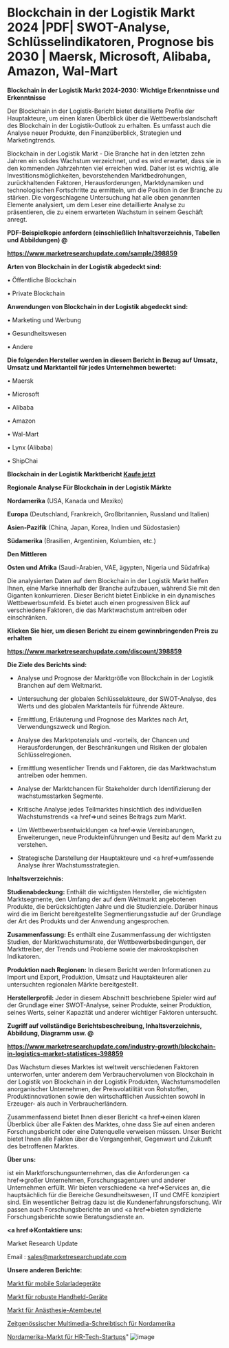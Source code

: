 # Blockchain in der Logistik Markt 2024 |PDF| SWOT-Analyse, Schlüsselindikatoren, Prognose bis 2030 | Maersk, Microsoft, Alibaba, Amazon, Wal-Mart

<strong>Blockchain in der Logistik Markt 2024-2030: Wichtige Erkenntnisse und Erkenntnisse</strong>

Der Blockchain in der Logistik-Bericht bietet detaillierte Profile der Hauptakteure, um einen klaren Überblick über die Wettbewerbslandschaft des Blockchain in der Logistik-Outlook zu erhalten. Es umfasst auch die Analyse neuer Produkte, den Finanzüberblick, Strategien und Marketingtrends.

Blockchain in der Logistik Markt - Die Branche hat in den letzten zehn Jahren ein solides Wachstum verzeichnet, und es wird erwartet, dass sie in den kommenden Jahrzehnten viel erreichen wird. Daher ist es wichtig, alle Investitionsmöglichkeiten, bevorstehenden Marktbedrohungen, zurückhaltenden Faktoren, Herausforderungen, Marktdynamiken und technologischen Fortschritte zu ermitteln, um die Position in der Branche zu stärken. Die vorgeschlagene Untersuchung hat alle oben genannten Elemente analysiert, um dem Leser eine detaillierte Analyse zu präsentieren, die zu einem erwarteten Wachstum in seinem Geschäft anregt.



<strong><b>PDF-Beispielkopie anfordern (einschließlich Inhaltsverzeichnis, Tabellen und Abbildungen) @ </b></strong>

<strong><a href=https://www.marketresearchupdate.com/sample/398859>

<strong>https://www.marketresearchupdate.com/sample/398859</u></a></strong></strong>



<strong>Arten von Blockchain in der Logistik abgedeckt sind:</strong>

• Öffentliche Blockchain

• Private Blockchain



<strong>Anwendungen von Blockchain in der Logistik abgedeckt sind:</strong>

• Marketing und Werbung

• Gesundheitswesen

• Andere



<strong>Die folgenden Hersteller werden in diesem Bericht in Bezug auf Umsatz, Umsatz und Marktanteil für jedes Unternehmen bewertet:</strong>

• Maersk

• Microsoft

• Alibaba

• Amazon

• Wal-Mart

• Lynx (Alibaba)

• ShipChai



<strong>Blockchain in der Logistik Marktbericht <a href=https://www.marketresearchupdate.com/buynow/398859>Kaufe jetzt</a></strong>



<strong>Regionale Analyse Für Blockchain in der Logistik Märkte</strong>



<strong>Nordamerika</strong> (USA, Kanada und Mexiko)



<strong>Europa</strong> (Deutschland, Frankreich, Großbritannien, Russland und Italien)



<strong>Asien-Pazifik</strong> (China, Japan, Korea, Indien und Südostasien)



<strong>Südamerika</strong> (Brasilien, Argentinien, Kolumbien, etc.)



<strong>Den Mittleren</strong> 

<strong>Osten und Afrika</strong> (Saudi-Arabien, VAE, ägypten, Nigeria und Südafrika)

Die analysierten Daten auf dem Blockchain in der Logistik Markt helfen Ihnen, eine Marke innerhalb der Branche aufzubauen, während Sie mit den Giganten konkurrieren. Dieser Bericht bietet Einblicke in ein dynamisches Wettbewerbsumfeld. Es bietet auch einen progressiven Blick auf verschiedene Faktoren, die das Marktwachstum antreiben oder einschränken.



<strong>Klicken Sie hier, um diesen Bericht zu einem gewinnbringenden Preis zu erhalten
</strong>

<strong><a href=https://www.marketresearchupdate.com/discount/398859>https://www.marketresearchupdate.com/discount/398859</b></u></strong></a>



<strong>Die Ziele des Berichts sind:</strong>

- Analyse und Prognose der Marktgröße von Blockchain in der Logistik Branchen auf dem Weltmarkt.

- Untersuchung der globalen Schlüsselakteure, der SWOT-Analyse, des Werts und des globalen Marktanteils für führende Akteure.

- Ermittlung, Erläuterung und Prognose des Marktes nach Art, Verwendungszweck und Region.

- Analyse des Marktpotenzials und -vorteils, der Chancen und Herausforderungen, der Beschränkungen und Risiken der globalen Schlüsselregionen.

- Ermittlung wesentlicher Trends und Faktoren, die das Marktwachstum antreiben oder hemmen.

- Analyse der Marktchancen für Stakeholder durch Identifizierung der wachstumsstarken Segmente.

- Kritische Analyse jedes Teilmarktes hinsichtlich des individuellen Wachstumstrends <a href=>und</a> seines Beitrags zum Markt.

- Um Wettbewerbsentwicklungen <a href=>wie</a> Vereinbarungen, Erweiterungen, neue Produkteinführungen und Besitz auf dem Markt zu verstehen.

- Strategische Darstellung der Hauptakteure und <a href=>umfas</a>sende Analyse ihrer Wachstumsstrategien.



<strong>Inhaltsverzeichnis:</strong>



<strong>Studienabdeckung:</strong> Enthält die wichtigsten Hersteller, die wichtigsten Marktsegmente, den Umfang der auf dem Weltmarkt angebotenen Produkte, die berücksichtigten Jahre und die Studienziele. Darüber hinaus wird die im Bericht bereitgestellte Segmentierungsstudie auf der Grundlage der Art des Produkts und der Anwendung angesprochen.



<strong>Zusammenfassung:</strong> Es enthält eine Zusammenfassung der wichtigsten Studien, der Marktwachstumsrate, der Wettbewerbsbedingungen, der Markttreiber, der Trends und Probleme sowie der makroskopischen Indikatoren.



<strong>Produktion nach Regionen:</strong> In diesem Bericht werden Informationen zu Import und Export, Produktion, Umsatz und Hauptakteuren aller untersuchten regionalen Märkte bereitgestellt.



<strong>Herstellerprofil:</strong> Jeder in diesem Abschnitt beschriebene Spieler wird auf der Grundlage einer SWOT-Analyse, seiner Produkte, seiner Produktion, seines Werts, seiner Kapazität und anderer wichtiger Faktoren untersucht.



<strong><b>Zugriff auf vollständige Berichtsbeschreibung, Inhaltsverzeichnis, Abbildung, Diagramm usw. @ </b></strong>

<strong><a href=https://www.marketresearchupdate.com/industry-growth/blockchain-in-logistics-market-statistices-398859>https://www.marketresearchupdate.com/industry-growth/blockchain-in-logistics-market-statistices-398859</a></strong>

Das Wachstum dieses Marktes ist weltweit verschiedenen Faktoren unterworfen, unter anderem dem Verbrauchervolumen von Blockchain in der Logistik von Blockchain in der Logistik Produkten, Wachstumsmodellen anorganischer Unternehmen, der Preisvolatilität von Rohstoffen, Produktinnovationen sowie den wirtschaftlichen Aussichten sowohl in Erzeuger- als auch in Verbraucherländern.

Zusammenfassend bietet Ihnen dieser Bericht <a href=>einen</a> klaren Überblick über alle Fakten des Marktes, ohne dass Sie auf einen anderen Forschungsbericht oder eine Datenquelle verweisen müssen. Unser Bericht bietet Ihnen alle Fakten über die Vergangenheit, Gegenwart und Zukunft des betroffenen Marktes.



<strong>Über uns:</strong>

 ist ein Marktforschungsunternehmen, das die Anforderungen <a href=>großer</a> Unternehmen, Forschungsagenturen und anderer Unternehmen erfüllt. Wir bieten verschiedene <a href=>Services</a> an, die hauptsächlich für die Bereiche Gesundheitswesen, IT und CMFE konzipiert sind. Ein wesentlicher Beitrag dazu ist die Kundenerfahrungsforschung. Wir passen auch Forschungsberichte an und <a href=>bieten</a> syndizierte Forschungsberichte sowie Beratungsdienste an.



<strong><a href=>Kontaktiere uns:</a></strong>

Market Research Update

Email : sales@marketresearchupdate.com



<strong>Unsere anderen Berichte:</strong>

<a href=https://www.linkedin.com/pulse/solar-mobile-charger-market-size-growth>Markt für mobile Solarladegeräte</a>

<a href=https://www.linkedin.com/pulse/rugged-handheld-device-market-size>Markt für robuste Handheld-Geräte</a>

<a href=https://www.linkedin.com/pulse/anesthesia-breathing-bag-market-2023-remarking>Markt für Anästhesie-Atembeutel</a>

<a href=https://www.linkedin.com/pulse/north-america-contemporary-multimedia-desk>Zeitgenössischer Multimedia-Schreibtisch für Nordamerika</a>

<a href=https://www.linkedin.com/pulse/north-america-hr-tech-startups-market-report>Nordamerika-Markt für HR-Tech-Startups</a>"
![image](https://github.com/RushikeshRI/news24analysis/assets/164026548/1fac5c0e-7c15-4048-8d02-6b86be8c15ec)

